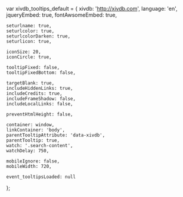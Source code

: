 var xivdb_tooltips_default = {
    xivdb: 'http://xivdb.com',
    language: 'en',
    jqueryEmbed: true,
    fontAwsomeEmbed: true,

    seturlname: true,
    seturlcolor: true,
    seturlcolorDarken: true,
    seturlicon: true,

    iconSize: 20,
    iconCircle: true,

    tooltipFixed: false,
    tooltipFixedBottom: false,

    targetBlank: true,
    includeHiddenLinks: true,
    includeCredits: true,
    includeFrameShadow: false,
    includeLocalLinks: false,

    preventHtmlHeight: false,

    container: window,
    linkContainer: 'body',
    parentTooltipAttribute: 'data-xivdb',
    parentTooltip: true,
    watch: '.search-content',
    watchDelay: 750,

    mobileIgnore: false,
    mobileWidth: 720,

    event_tooltipsLoaded: null
};